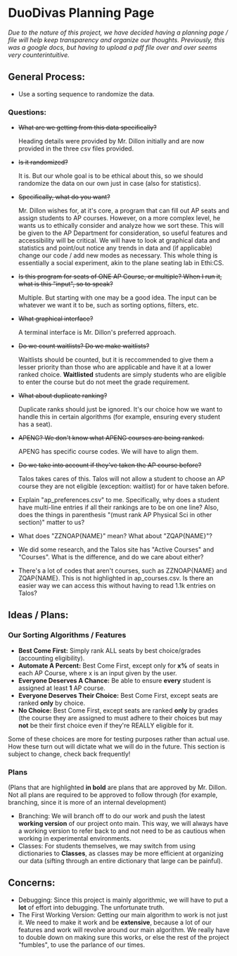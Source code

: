 # DuoDivas Planning Page

_Due to the nature of this project, we have decided having a planning page / file will help keep transparency and organize our thoughts. Previously, this was a google docs, but having to upload a pdf file over and over seems very counterintuitive._

## General Process:

- Use a sorting sequence to randomize the data.

### Questions:

- ~~What are we getting from this data specifically?~~

 	Heading details were provided by Mr. Dillon initially and are now provided in the three csv files provided.

- ~~Is it randomized?~~

 	It is. But our whole goal is to be ethical about this, so we should randomize the data on our own just in case (also for statistics).

- ~~Specifically, what do you want?~~

 	Mr. Dillon wishes for, at it's core, a program that can fill out AP seats and assign students to AP courses. However, on a more complex level, he wants us to ethically consider and analyze how we sort these. This will be given to the AP Department for consideration, so useful features and accessibility will be critical. We will have to look at graphical data and statistics and point/out notice any trends in data and (if applicable) change our code / add new modes as necessary. This whole thing is essentially a social experiment, akin to the plane seating lab in Ethi:CS.

- ~~Is this program for seats of ONE AP Course, or multiple? When I run it, what is this "input", so to speak?~~

 	Multiple. But starting with one may be a good idea. The input can be whatever we want it to be, such as sorting options, filters, etc.

- ~~What graphical interface?~~

 	A terminal interface is Mr. Dillon's preferred approach.

- ~~Do we count waitlists? Do we make waitlists?~~

 	Waitlists should be counted, but it is reccommended to give them a lesser priority than those who are applicable and have it at a lower ranked choice. **Waitlisted** students are simply students who are eligible to enter the course but do not meet the grade requirement.

- ~~What about duplicate ranking?~~

 	Duplicate ranks should just be ignored. It's our choice how we want to handle this in certain algorithms (for example, ensuring every student has a seat).

- ~~APENG? We don't know what APENG courses are being ranked.~~

 	APENG has specific course codes. We will have to align them.

- ~~Do we take into account if they've taken the AP course before?~~

 	Talos takes cares of this. Talos will not allow a student to choose an AP course they are not eligible (exception: waitlist) for or have taken before.

- Explain "ap_preferences.csv" to me. Specifically, why does a student have multi-line entries if all their rankings are to be on one line? Also, does the things in parenthesis "(must rank AP Physical Sci in other section)" matter to us?
 
- What does "ZZNOAP{NAME}" mean? What about "ZQAP{NAME}"? 
 
- We did some research, and the Talos site has "Active Courses" and "Courses". What is the difference, and do we care about either? 

- There's a lot of codes that aren't courses, such as ZZNOAP{NAME} and ZQAP{NAME}. This is not highlighted in ap_courses.csv. Is there an easier way we can access this without having to read 1.1k entries on Talos?  
 
## Ideas / Plans:

### Our Sorting Algorithms / Features

- **Best Come First:** Simply rank ALL seats by best choice/grades (accounting eligibility).
- **Automate A Percent:** Best Come First, except only for **x%** of seats in each AP Course, where x is an input given by the user.
- **Everyone Deserves A Chance:** Be able to ensure **every** student is assigned at least **1** AP course.
- **Everyone Deserves Their Choice:** Best Come First, except seats are ranked **only** by choice.
- **No Choice:** Best Come First, except seats are ranked **only** by grades (the course they are assigned to must adhere to their choices but may **not** be their first choice even if they're REALLY eligible for it.

Some of these choices are more for testing purposes rather than actual use. How these turn out will dictate what we will do in the future. This section is subject to change, check back frequently!

### Plans

(Plans that are highlighted **in bold** are plans that are approved by Mr. Dillon. Not all plans are required to be approved to follow through (for example, branching, since it is more of an internal development)

- Branching: We will branch off to do our work and push the latest **working version** of our project onto main. This way, we will always have a working version to refer back to and not need to be as cautious when working in experimental environments.
- Classes: For students themselves, we may switch from using dictionaries to **Classes**, as classes may be more efficient at organizing our data (sifting through an entire dictionary that large can be painful).

## Concerns:

- Debugging: Since this project is mainly algorithmic, we will have to put a **lot** of effort into debugging. The unfortunate truth.
- The First Working Version: Getting our main algorithm to work is not just it. We need to make it work and be **extensive**, because a lot of our features and work will revolve around our main algorithm. We really have to double down on making sure this works, or else the rest of the project "fumbles", to use the parlance of our times.  
